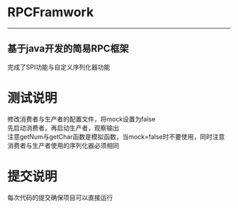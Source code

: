 # RPCFramwork

---
基于java开发的简易RPC框架
---

完成了SPI功能与自定义序列化器功能
# 测试说明
修改消费者与生产者的配置文件，将mock设置为false  
先启动消费者，再启动生产者，观察输出  
注意getNum与getChar函数是模拟函数，当mock=false时不要使用，同时注意消费者与生产者使用的序列化器必须相同

# 提交说明
每次代码的提交确保项目可以直接运行
